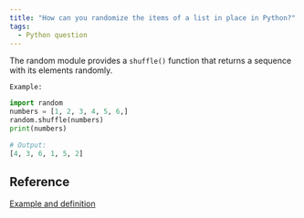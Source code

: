 ```yaml
---
title: "How can you randomize the items of a list in place in Python?"
tags:
  - Python question
---
```


The random module provides a `shuffle()` function that returns a sequence with its elements randomly.

`Example:`

```python
import random
numbers = [1, 2, 3, 4, 5, 6,]
random.shuffle(numbers)
print(numbers)

# Output:
[4, 3, 6, 1, 5, 2]
```

## Reference

[Example and definition](https://www.tutorialspoint.com/How-to-randomize-the-items-of-a-list-in-Python)
